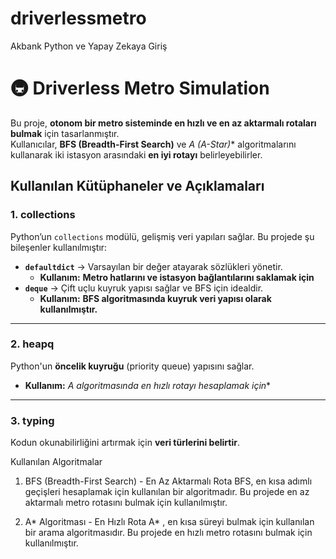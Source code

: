 # driverlessmetro
Akbank Python ve Yapay Zekaya Giriş
# 🚇 **Driverless Metro Simulation**  

Bu proje, **otonom bir metro sisteminde en hızlı ve en az aktarmalı rotaları bulmak** için tasarlanmıştır.  
Kullanıcılar, **BFS (Breadth-First Search)** ve **A* (A-Star)** algoritmalarını kullanarak iki istasyon arasındaki **en iyi rotayı** belirleyebilirler.  

## **Kullanılan Kütüphaneler ve Açıklamaları**  

### **1. collections**  
Python’un `collections` modülü, gelişmiş veri yapıları sağlar. Bu projede şu bileşenler kullanılmıştır:  

- **`defaultdict`** → Varsayılan bir değer atayarak sözlükleri yönetir.  
  - **Kullanım:** **Metro hatlarını ve istasyon bağlantılarını saklamak için**  
- **`deque`** → Çift uçlu kuyruk yapısı sağlar ve BFS için idealdir.  
  - **Kullanım:** **BFS algoritmasında kuyruk veri yapısı olarak kullanılmıştır.**  

---

### **2. heapq**  
Python'un **öncelik kuyruğu** (priority queue) yapısını sağlar.  
- **Kullanım:** **A* algoritmasında en hızlı rotayı hesaplamak için**  

---

### **3. typing**  
Kodun okunabilirliğini artırmak için **veri türlerini belirtir**.  

Kullanılan Algoritmalar
1. BFS (Breadth-First Search) - En Az Aktarmalı Rota
BFS, en kısa adımlı geçişleri hesaplamak için kullanılan bir algoritmadır.
Bu projede en az aktarmalı metro rotasını bulmak için kullanılmıştır.

2. A* Algoritması - En Hızlı Rota
A* , en kısa süreyi bulmak için kullanılan bir arama algoritmasıdır.
Bu projede en hızlı metro rotasını bulmak için kullanılmıştır.
